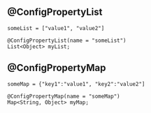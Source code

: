 ## @ConfigPropertyList

```
someList = ["value1", "value2"]

@ConfigPropertyList(name = "someList")
List<Object> myList;
```

## @ConfigPropertyMap

```
someMap = {"key1":"value1", "key2":"value2"]

@ConfigPropertyMap(name = "someMap")
Map<String, Object> myMap;
```

